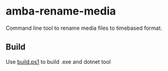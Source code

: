 # amba-rename-media

Command line tool to rename media files to timebased format.


## Build

Use [build.ps1](build.ps1) to build .exe and dotnet tool
